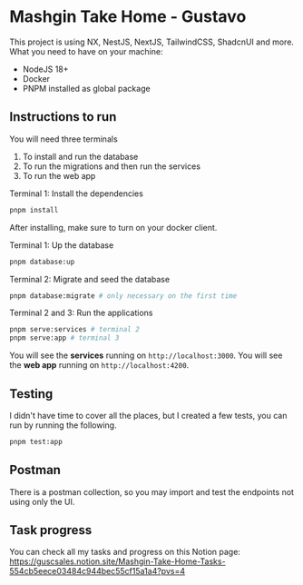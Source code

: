 # Mashgin Take Home - Gustavo

This project is using NX, NestJS, NextJS, TailwindCSS, ShadcnUI and more. What you need to have on your machine:

- NodeJS 18+
- Docker
- PNPM installed as global package

## Instructions to run

You will need three terminals

1. To install and run the database
2. To run the migrations and then run the services
3. To run the web app

Terminal 1: Install the dependencies

```bash
pnpm install
```

After installing, make sure to turn on your docker client.

Terminal 1: Up the database

```bash
pnpm database:up
```

Terminal 2: Migrate and seed the database

```bash
pnpm database:migrate # only necessary on the first time
```

Terminal 2 and 3: Run the applications

```bash
pnpm serve:services # terminal 2
pnpm serve:app # terminal 3
```

You will see the **services** running on `http://localhost:3000`.
You will see the **web app** running on `http://localhost:4200`.

## Testing

I didn't have time to cover all the places, but I created a few tests, you can run by running the following.

```bash
pnpm test:app
```

## Postman

There is a postman collection, so you may import and test the endpoints not using only the UI.

## Task progress

You can check all my tasks and progress on this Notion page: https://guscsales.notion.site/Mashgin-Take-Home-Tasks-554cb5eece03484c944bec55cf15a1a4?pvs=4
